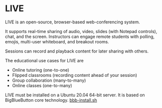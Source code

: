 LIVE
=============
LIVE is an open-source, browser-based web-conferencing system.  

It supports real-time sharing of audio, video, slides (with Notepad controls), chat, and the screen.  Instructors can engage remote students with polling, emojis, multi-user whiteboard, and breakout rooms.  

Sessions can record and playback content for later sharing with others.

The educational use cases for LIVE are

  * Online tutoring (one-to-one)
  * Flipped classrooms (recording content ahead of your session)
  * Group collaboration (many-to-many)
  * Online classes (one-to-many)

LIVE must be installed on a Ubuntu 20.04 64-bit server. It is based on BigBlueButton core technology. [bbb-install.sh](https://github.com/bigbluebutton/bbb-install) 

